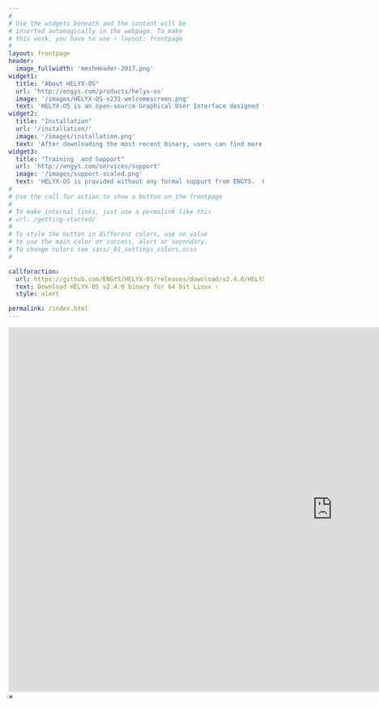 ```yaml
---
#
# Use the widgets beneath and the content will be
# inserted automagically in the webpage. To make
# this work, you have to use › layout: frontpage
#
layout: frontpage
header:
  image_fullwidth: 'meshHeader-2017.png'
widget1:
  title: "About HELYX-OS"
  url: 'http://engys.com/products/helyx-os'
  image: '/images/HELYX-OS-v231-welcomescreen.png'
  text: 'HELYX-OS is an open-source Graphical User Interface designed to work natively with OpenFOAM v4.1 and OpenFOAM v1606+. The GUI is developed by ENGYS using Java+VTK and delivered to the public under the GNU General Public License.'
widget2:
  title: "Installation"
  url: '/installation/'
  image: '/images/installation.png'
  text: 'After downloading the most recent binary, users can find more information about how to install HELYX-OS on their system to get up and running quickly.'
widget3:
  title: "Training  and Support"
  url: 'http://engys.com/services/support'
  image: '/images/support-scaled.png'
  text: 'HELYX-OS is provided without any formal support from ENGYS.  For additional paid support and training with HELYX-OS and/or all other ENGYS products, please visit our website.'
#
# Use the call for action to show a button on the frontpage
#
# To make internal links, just use a permalink like this
# url: /getting-started/
#
# To style the button in different colors, use no value
# to use the main color or success, alert or secondary.
# To change colors see sass/_01_settings_colors.scss
#

callforaction:
  url: https://github.com/ENGYS/HELYX-OS/releases/download/v2.4.0/HELYX-OS-2.4.0-linux-x86_64.bin
  text: Download HELYX-OS v2.4.0 binary for 64 bit Linux ›
  style: alert

permalink: /index.html
---
```

<div id="videoModal" class="reveal-modal large" data-reveal="">
  <div class="flex-video widescreen vimeo" style="display: block;">
    <iframe width="1280" height="720" src="https://www.youtube.com/embed/3b5zCFSmVvU" frameborder="0" allowfullscreen></iframe>
  </div>
  <a class="close-reveal-modal">&#215;</a>
</div>
